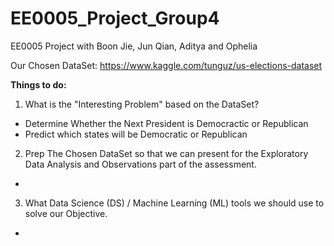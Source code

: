 # EE0005_Project_Group4
EE0005 Project with Boon Jie, Jun Qian, Aditya and Ophelia

Our Chosen DataSet: https://www.kaggle.com/tunguz/us-elections-dataset

**Things to do:**
1) What is the "Interesting Problem" based on the DataSet?
  - Determine Whether the Next President is Democractic or Republican
  - Predict which states will be Democratic or Republican
2) Prep The Chosen DataSet so that we can present for the Exploratory Data Analysis and Observations part of the assessment.
  -
3) What Data Science (DS) / Machine Learning (ML) tools we should use to solve our Objective.
  -
